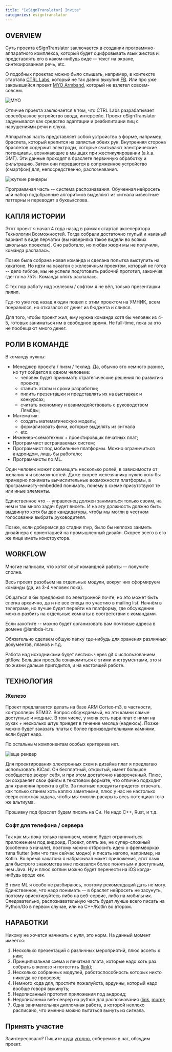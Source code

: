 ```yaml
---
title: "[eSignTranslator] Invite"
categories: esigntranslator
---
```


## OVERVIEW

Суть проекта eSignTranslator заключается в создании программно-аппаратного комплекса, который будет оцифровывать язык жестов и представлять его в каком-нибудь виде -- текст на экране, синтезированная речь, etc.

О подобных проектах можно было слышать, например, в контексте стартапа [CTRL Labs](https://www.ctrl-labs.com/), который не так давно выкупил [FB](https://www.theverge.com/2019/9/23/20881032/facebook-ctrl-labs-acquisition-neural-interface-armband-ar-vr-deal).
Или про уже закрывшийся проект [MYO Armband](https://learn.adafruit.com/myo-armband-teardown/inside-myo), который не взлетел совсем-совсем.

![MYO](https://cdn-learn.adafruit.com/assets/assets/000/030/336/large1024/wearables_myo-armband-teardown-04.jpg?1454513882)

Отличие проекта заключается в том, что CTRL Labs разрабатывает своеобразное устройство ввода, интерфейс.
Проект eSignTranslator задумывался как средство адаптации и реабилитации лиц с нарушениями речи и слуха.

Аппаратная часть представляет собой устройство в форме, например, браслета, который крепится на запястья обеих рук.
Внутренняя сторона браслетов содержит электроды, которые считывают электрические потенциалы, возникающие в мышцах при жестикулировании (a.k.a. ЭМГ).
Эти данные проходят в браслете первичную обработку и фильтрацию. Затем они передаются в сопряженное устройство (смартфон) для, непосредственно, распознавания. 

![жуткие рендеры](https://i.ibb.co/LZRjHxd/Preview-File.jpg)

Программная часть -- система распознавания.
Обученная нейросеть или набор подобранные алгоритмов выделяют из сигнала известные паттерны и переводят в буквы/слова.

## КАПЛЯ ИСТОРИИ

Этот проект я начал 4 года назад в рамках стартап акселератора Технологии Возможностей.
Тогда собрали достаточно глупый и наивный вариант в виде перчатки (вы наверняка такое видели во всяких школьных проектах).
Оно работало, но любви жюри мы не получили, команда распалась.

Позже была собрана новая команда и сделана попытка выступить на хакатоне.
Но идти на хакатон с железячным проектом, который не готов -- дело гиблое, мы не успели подготовить рабочий прототип, закончив где-то на 75%.
Команда опять распалась.

С тех пор работу над железом / софтом я не вёл, только презенташки пилил. 

Где-то уже год назад я один пошел с этим проектом на УМНИК, всем понравился, но отказался от денег из бюджета и слился.

Для того, чтобы проект жил, ему нужна команда хотя бы человек из 4-5, готовых заниматься им в свободное время.
Не full-time, пока за это не пообещают много денег.

## РОЛИ В КОМАНДЕ

В команду нужны:

- Менеджер проекта / пиэм / техлид. Да, обычно это немного разное, но тут сойдется в одном человеке:
	+ человек будет принимать стратегические решения по развитию проекта;
	+ ставить этапы и сроки разработки;
	+ пилить презенташки и представлять их на выставках и конкурсах;
	+ считать экономику и взаимодействовать с руководством Лямбды;
- Математик:
	+ создать математическую модель;
	+ формализовать фичи, которые выделять из сигнала
	+ etc.
- Инженер-схемотехник + проектировщик печатных плат;
- Программист встраиваемых систем;
- Программист под мобильные платформы. Можно ограничиться андроидом, лишь бы работало;
- Программисты по ML.

Один человек может совмещать несколько ролей, в зависимости от желания я и возможностей. Даже скорее железячнику нужно хотя бы примерно понимать вычислительные возможности платформы, а программисту-embedded понимать, почему в схеме присутствуют те или иные элементы.

Единственное что -- управленец должен заниматься только своим, на нем и так много задач будет висеть.
И на эту должность должно быть выдвинуто хотя бы две кандидатуры, чтобы мы могли в честном голосовании выбрать руководителя.

Позже, если доберемся до стадии mvp, было бы неплохо заиметь дизайнера с ориентацией на промышленный дизайн. Скорее всего в его же лице иметь конструктора.

## WORKFLOW

Многие написали, что хотят опыт командной работы -- получите сполна. 

Весь проект разобьем на отдельные модули, вокруг них сформируем команды (да, из 3-4 человек пока).

Общаться я бы предложил по электронной почте, но это может быть слегка архаично, да и не все спецы по участию в mailing list. Начнём в телеграме, но лучше будет перейти на платформу, где обсуждение можно разбить на отдельные комнаты в соответствии с командами.

Если захотите -- можно будет организовать вам почтовые адреса в домене @lambda-it.ru.

Обязательно сделаем общую папку где-нибудь для хранения различных документов, планов и т.д.

Работа над исходниками будет вестись через git с использованием gitflow. Большая просьба ознакомиться с этими инструментами, это и по жизни дальше пригодится, и на настоящей работе.

## ТЕХНОЛОГИЯ

### Железо

Проект предлагается делать на базе ARM Cortex-m3, в частности, контроллеры STM32.
Вопрос обсуждаемый, но эти камни самые доступные и модные.
В том числе, у меня есть пара плат с ними на руках + несколько штук приедет в течение месяца (надеюсь).
Позже можно будет заказать платы с более производительными камнями, если будет надо.

По остальным компонентам особых критериев нет.

![еще рендер](https://i.ibb.co/nwd6SQJ/band-2.png)

Для проектирования электронных схем и дизайна плат я предлагаю использовать KiCad.
Он бесплатный, открытый, имеет большое сообщество вокруг себя, и при этом достаточно навороченный.
Плюс, он сохраняет свои файлы в текстовом формате, что отлично подходит для хранения проекта в git’e.
За платные продукты придется отвечать, как только станем хоть каплю заметными, плюс у нас не настолько сверх сложная задача, чтобы мы смогли раскрыть весь потенциал того же альтиума.

Прошивку под браслет будем писать на Си. Не надо C++, Rust, и т.д.

### Софт для телефона / сервера

Так как мы пока только начинаем, можно будет ограничиться приложением под андроид.
Проект, опять же, не супер-сложный (особенно в начале), поэтому можно отбросить идею о фреймворках типа flutter (или что там сейчас модно) и писать наголо, например, на Kotlin. 
Во время хакатона я набрасывал макет приложения, этот язык для быстрого знакомства мне показался более понятным и доступным, чем Java.
Ну и плюс котлин можно будет перенести на iOS когда-нибудь вроде как.

В теме ML я особо не разбираюсь, поэтому рекомендаций дать не могу.
Единственное, что надо понимать -- в браслет нейросеть не засунуть, поэтому ориентируйтесь либо на веб-сервис, либо на мобильник.
Следовательно, распознавательную часть будет лучше всего писать на Python/Go в первом случае, или на C++/Kotlin во втором.

## НАРАБОТКИ

Никому не хочется начинать с нуля, это норм. На данный момент имеется:

1. Несколько презентаций с различных мероприятий, плюс ассеты к ним;
2. Принципиальная схема и печатная плата, которые надо хоть раз собрать в железо и потестить ([link](https://gitlab.com/lambdait/socialtech/wristband));
3. Несколько собранных модулей, работоспособность которых никто никогда не проверял;
4. Немного кода для, простите пожалуйста, ардуины, который надо вообще говоря выкинуть;
5. Недописанный прототип приложения под андроид;
6. Недописанный веб-севрер на python для распознавания ([link](https://gitlab.com/lambdait/socialtech/flask-server), [more](https://gitlab.com/lambdait/socialtech/neural));
7. Одна занимательная дипломная работа, в которой неплохо расписано, что именно можно пытаться вынуть из сигнала.

## Принять участие

Заинтересовало?
Пишите [куда](mailto:t.mayzenberg@lambda-it.ru) [угодно](https://twitter.com/murych_), соберемся в чат, обсудим проект.
